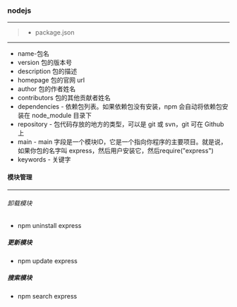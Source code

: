 ### nodejs
***
>- package.json
***
* name-包名
* version  包的版本号
* description 包的描述
* homepage  包的官网 url
* author  包的作者姓名
* contributors  包的其他贡献者姓名
* dependencies - 依赖包列表。如果依赖包没有安装，npm 会自动将依赖包安装在 node_module 目录下
* repository - 包代码存放的地方的类型，可以是 git 或 svn，git 可在 Github 上
* main - main 字段是一个模块ID，它是一个指向你程序的主要项目。就是说，如果你包的名字叫 express，然后用户安装它，然后require("express")
* keywords - 关键字

#### 模块管理
***
>
###### 卸载模块
* npm uninstall express
>
##### 更新模块
* npm update express
>
##### 搜索模块
* npm search express


